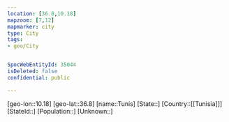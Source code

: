```yaml
---
location: [36.8,10.18]
mapzoom: [7,12] 
mapmarker: city 
type: City
tags:
- geo/City


SpocWebEntityId: 35044
isDeleted: false
confidential: public

---
```

[geo-lon::10.18]
[geo-lat::36.8]
[name::Tunis]
[State::]
[Country::[[Tunisia]]]
[StateId::]
[Population::]
[Unknown::]

